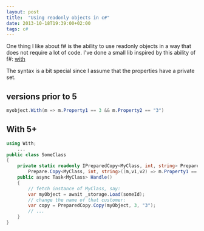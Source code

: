 ```yaml
---
layout: post
title:  "Using readonly objects in c#"
date: 2013-10-18T19:39:00+02:00
tags: c#
---
```


One thing I like about f# is the ability to use readonly objects in a way that does not require a lot of code. I've done a small lib inspired by this ability of f#: [with](https://github.com/wallymathieu/with)  
  
The syntax is a bit special since I assume that the properties have a private set. 

## versions prior to 5

```c#
myobject.With(m => m.Property1 == 3 && m.Property2 == "3")
```

## With 5+

```c#
using With;
	...
public class SomeClass
{
    private static readonly IPreparedCopy<MyClass, int, string> PreparedCopy = 
        Prepare.Copy<MyClass, int, string>((m,v1,v2) => m.Property1 == v1 && m.Property2 == v2);
    public async Task<MyClass> Handle()
    {
        // fetch instance of MyClass, say:
        var myObject = await _storage.Load(someId);
        // change the name of that customer:
        var copy = PreparedCopy.Copy(myObject, 3, "3");
        // ...
    }
}
```
